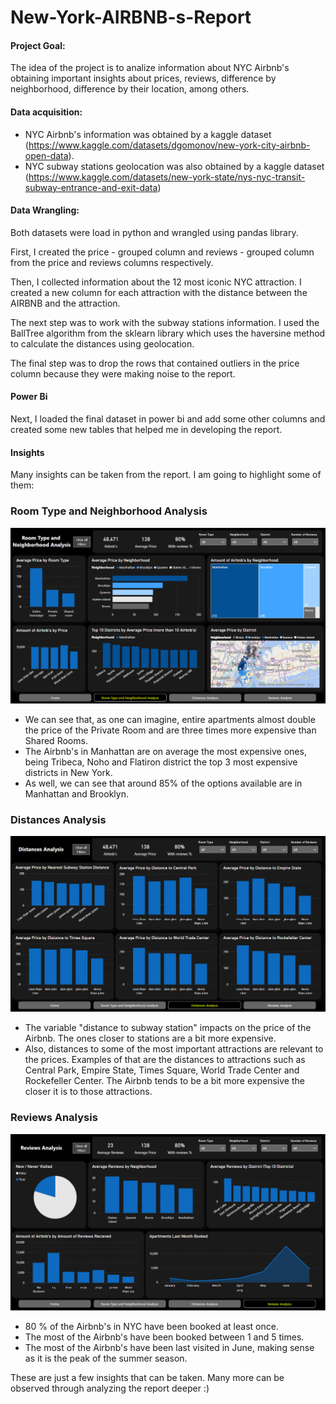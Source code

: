 # New-York-AIRBNB-s-Report

#### Project Goal:
The idea of the project is to analize information about NYC Airbnb's obtaining important insights about prices, reviews, difference by neighborhood, difference by their location, among others.

#### Data acquisition:
- NYC Airbnb's information was obtained by a kaggle dataset (https://www.kaggle.com/datasets/dgomonov/new-york-city-airbnb-open-data).
- NYC subway stations geolocation was also obtained by a kaggle dataset (https://www.kaggle.com/datasets/new-york-state/nys-nyc-transit-subway-entrance-and-exit-data)

#### Data Wrangling:
Both datasets were load in python and wrangled using pandas library.

First, I created the price - grouped column and reviews - grouped column from the price and reviews columns respectively. 

Then, I collected information about the 12 most iconic NYC attraction. I created a new column for each attraction with the distance between the AIRBNB and the attraction.

The next step was to work with the subway stations information. I used the BallTree algorithm from the sklearn library which uses the haversine method to calculate the distances using geolocation. 

The final step was to drop the rows that contained outliers in the price column because they were making noise to the report.

#### Power Bi
Next, I loaded the final dataset in power bi and add some other columns and created some new tables that helped me in developing the report.

#### Insights
Many insights can be taken from the report. I am going to highlight some of them:


### __Room Type and Neighborhood Analysis__

![Room Type and Neighborhood Analysis](./Room-Type-and-Neighborhood-Analysis.png)

- We can see that, as one can imagine, entire apartments almost double the price of the Private Room and are three times more expensive than Shared Rooms.
- The Airbnb's in Manhattan are on average the most expensive ones, being Tribeca, Noho and Flatiron district the top 3 most expensive districts in New York.
- As well, we can see that around 85% of the options available are in Manhattan and Brooklyn.


### __Distances Analysis__
![Distances Analysis](./Distances-Analysis.png)

- The variable "distance to subway station" impacts on the price of the Airbnb. The ones closer to stations are a bit more expensive.
- Also, distances to some of the most important attractions are relevant to the prices. Examples of that are the distances to attractions such as Central Park, Empire State, Times Square, World Trade Center and Rockefeller Center. The Airbnb tends to be a bit more expensive the closer it is to those attractions.


### __Reviews Analysis__
![Reviews Analysis](./Reviews-Analysis.png)

- 80 % of the Airbnb's in NYC have been booked at least once.
- The most of the Airbnb's have been booked between 1 and 5 times.
- The most of the Airbnb's have been last visited in June, making sense as it is the peak of the summer season.

These are just a few insights that can be taken. Many more can be observed through analyzing the report deeper :)
